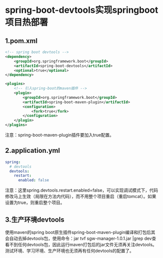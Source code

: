 spring-boot-devtools实现springboot项目热部署  
==========  

## 1.pom.xml

```xml
<!-- spring boot devtools -->
<dependency>
    <groupId>org.springframework.boot</groupId>
    <artifactId>spring-boot-devtools</artifactId>
    <optional>true</optional>
</dependency>

<plugins>
	<!-- 引入spring-boot的maven插件 -->
	<plugin>
		<groupId>org.springframework.boot</groupId>
		<artifactId>spring-boot-maven-plugin</artifactId>
		<configuration>
			<fork>true</fork>
		</configuration>
	</plugin>
</plugins>
```

注意：spring-boot-maven-plugin插件要加入<configuration><fork>true</fork></configuration>配置。



## 2.application.yml

```yaml
spring:  
  # devtools
  devtools: 
    restart: 
      enabled: false  
```

注意：这里spring.devtools.restart.enabled=false，可以实现调试模式下，代码修改马上生效（局限在方法内代码），而不用整个项目重启（重启tomcat）。如果设置为true，则重启整个项目。



## 3.生产环境devtools

使用maven的spring boot原生插件spring-boot-maven-plugin编译和打包后其会自动去掉devtools包，使用命令：jar tvf sgw-manager-1.0.1.jar |grep dev查看不到任何devtools包，因此运行maven打包后的jar文件无须再关注devtools。测试环境、学习环境、生产环境也无须再有任何devtools的配置了。

